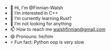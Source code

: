 - 👋 Hi, I'm @Finnian-Walsh
- 👀 I’m interested in C++
- 🌱 I’m currently learning Rust?
- 💞️ I’m not looking for anything
- 📫 How to reach me walshfinnian@gmail.com
- 😄 Pronouns: he/him
- ⚡ Fun fact: Python oop is very slow

<!---
Finnian-Walsh/Finnian-Walsh is a ✨ special ✨ repository because its `README.md` (this file) appears on your GitHub profile.
You can click the Preview link to take a look at your changes.
--->
